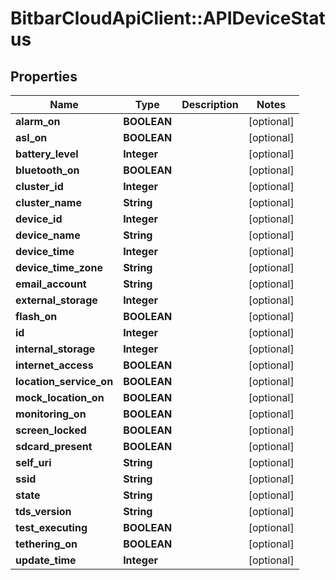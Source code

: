 # BitbarCloudApiClient::APIDeviceStatus

## Properties
Name | Type | Description | Notes
------------ | ------------- | ------------- | -------------
**alarm_on** | **BOOLEAN** |  | [optional] 
**asl_on** | **BOOLEAN** |  | [optional] 
**battery_level** | **Integer** |  | [optional] 
**bluetooth_on** | **BOOLEAN** |  | [optional] 
**cluster_id** | **Integer** |  | [optional] 
**cluster_name** | **String** |  | [optional] 
**device_id** | **Integer** |  | [optional] 
**device_name** | **String** |  | [optional] 
**device_time** | **Integer** |  | [optional] 
**device_time_zone** | **String** |  | [optional] 
**email_account** | **String** |  | [optional] 
**external_storage** | **Integer** |  | [optional] 
**flash_on** | **BOOLEAN** |  | [optional] 
**id** | **Integer** |  | [optional] 
**internal_storage** | **Integer** |  | [optional] 
**internet_access** | **BOOLEAN** |  | [optional] 
**location_service_on** | **BOOLEAN** |  | [optional] 
**mock_location_on** | **BOOLEAN** |  | [optional] 
**monitoring_on** | **BOOLEAN** |  | [optional] 
**screen_locked** | **BOOLEAN** |  | [optional] 
**sdcard_present** | **BOOLEAN** |  | [optional] 
**self_uri** | **String** |  | [optional] 
**ssid** | **String** |  | [optional] 
**state** | **String** |  | [optional] 
**tds_version** | **String** |  | [optional] 
**test_executing** | **BOOLEAN** |  | [optional] 
**tethering_on** | **BOOLEAN** |  | [optional] 
**update_time** | **Integer** |  | [optional] 


